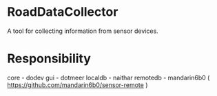 RoadDataCollector
=================

A tool for collecting information from sensor devices.


Responsibility
==============

core - dodev
gui - dotmeer
localdb - naithar
remotedb - mandarin6b0 ( https://github.com/mandarin6b0/sensor-remote )
